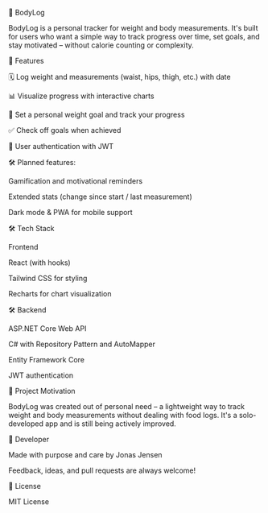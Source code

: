 💪 BodyLog

BodyLog is a personal tracker for weight and body measurements. It's built for users who want a simple way to track progress over time, set goals, and stay motivated – without calorie counting or complexity.

🚀 Features

🗓️ Log weight and measurements (waist, hips, thigh, etc.) with date

📊 Visualize progress with interactive charts

🌟 Set a personal weight goal and track your progress

✅ Check off goals when achieved

👤 User authentication with JWT


🛠️ Planned features:

Gamification and motivational reminders

Extended stats (change since start / last measurement)

Dark mode & PWA for mobile support


🛠️ Tech Stack

Frontend

React (with hooks)

Tailwind CSS for styling

Recharts for chart visualization


🛠️ Backend

ASP.NET Core Web API

C# with Repository Pattern and AutoMapper

Entity Framework Core

JWT authentication


🧠 Project Motivation

BodyLog was created out of personal need – a lightweight way to track weight and body measurements without dealing with food logs. It's a solo-developed app and is still being actively improved.


🧔 Developer

Made with purpose and care by Jonas Jensen

Feedback, ideas, and pull requests are always welcome!


📃 License

MIT License